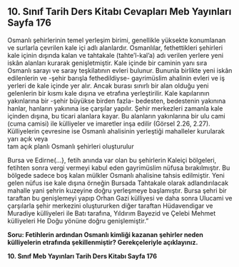 ## 10. Sınıf Tarih Ders Kitabı Cevapları Meb Yayınları Sayfa 176

Osmanlı şehirlerinin temel yerleşim birimi, genellikle yüksekte konumlanan ve surlarla çevrilen kale içi adlı alanlardır. Osmanlılar, fethettikleri şehirleri kale içinin dışında kalan ve tahtakale (tahte’l-kal’a) adı verilen yerlere yeni iskân alanları kurarak genişletmiştir. Kale içinde bir caminin yanı sıra Osmanlı sarayı ve saray teşkilatının evleri bulunur. Bununla birlikte yeni iskân edilenlerin ve -şehir barışla fethedildiyse- gayrimüslim ahalinin evleri ve iş yerleri de kale içinde yer alır. Ancak burası sınırlı bir alan olduğu yeni gelenlerin bir kısmı kale dışına ve etrafına yerleştirilir. Kale kapılarının yakınlarına bir -şehir büyükse birden fazla- bedesten, bedestenin yakınına hanlar, hanların yakınına ise çarşılar yapılır. Şehir merkezleri zamanla kale içinden dışına, bu ticari alanlara kayar. Bu alanların yakınlarına bir ulu cami (cuma camisi) ile külliyeler ve imaretler inşa edilir (Görsel 2.26, 2.27). Külliyelerin çevresine ise Osmanlı ahalisinin yerleştiği mahalleler kurularak yarı açık veya  
 tam açık planlı Osmanlı şehirleri oluşturulur

Bursa ve Edirne(…}, fetih anında var olan bu şehirlerin Kaleiçi bölgeleri, fetihten sonra vergi vermeyi kabul eden gayrimüslim nüfusa bırakılmıştır. Bu bölgede sadece boş kalan mülkler Osmanlı ahalisine tahsis edilmiştir. Yeni gelen nüfus ise kale dışına örneğin Bursada Tahtakale olarak adlandırılacak mahalle yani şehrin kuzeyine doğru yerleşmeye başlamıştır. Bursa şehri bir taraftan bu genişlemeyi yapıp Orhan Gazi külliyesi ve daha sonra Ulucami ve çarşılarla şehir merkezini oluştururken diğer taraftan Hüdavendigar ve Muradiye külliyeleri ile Batı tarafına, Yıldırım Bayezid ve Çelebi Mehmet külliyeleri He Doğu yönüne doğru genişlemiştir.”

**Soru: Fetihlerin ardından Osmanlı kimliği kazanan şehirler neden külliyelerin etrafında şekillenmiştir? Gerekçeleriyle açıklayınız.**

**10. Sınıf Meb Yayınları Tarih Ders Kitabı Sayfa 176**